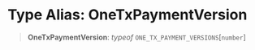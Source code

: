 # Type Alias: OneTxPaymentVersion

> **OneTxPaymentVersion**: *typeof* `ONE_TX_PAYMENT_VERSIONS`\[`number`\]
